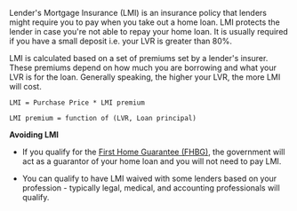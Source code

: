 Lender's Mortgage Insurance (LMI) is an insurance policy that lenders might require you to pay when you take out a home loan. LMI protects the lender in case you're not able to repay your home loan. It is usually required if you have a small deposit i.e. your LVR is greater than 80%.

LMI is calculated based on a set of premiums set by a lender's insurer. These premiums depend on how much you are borrowing and what your LVR is for the loan. Generally speaking, the higher your LVR, the more LMI will cost.

```
LMI = Purchase Price * LMI premium

LMI premium = function of (LVR, Loan principal)
```

**Avoiding LMI**

- If you qualify for the [First Home Guarantee (FHBG)](https://www.nhfic.gov.au/support-buy-home/first-home-guarantee), the government will act as a guarantor of your home loan and you will not need to pay LMI.

- You can qualify to have LMI waived with some lenders based on your profession - typically legal, medical, and accounting professionals will qualify.
